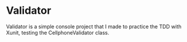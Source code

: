 # Validator
Validator is a simple console project that I made to practice the TDD with Xunit, testing the CellphoneValidator class.
